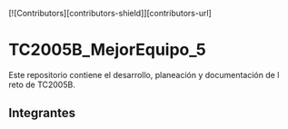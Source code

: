 [![Contributors][contributors-shield]][contributors-url]

# TC2005B_MejorEquipo_5

Este repositorio contiene el desarrollo, planeación y documentación de l reto de TC2005B.

## Integrantes